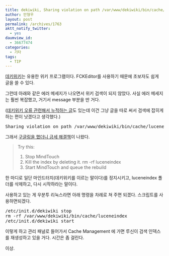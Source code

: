 ```yaml
---
title: dekiwiki, Sharing violation on path /var/www/dekiwiki/bin/cache/luceneindex/default-queue/data_1.bin
author: 안형우
layout: post
permalink: /archives/1763
aktt_notify_twitter:
  - yes
daumview_id:
  - 36677474
categories:
  - 기타
tags:
  - TIP
---
```

[데키위키][1]는 유용한 위키 프로그램이다. FCKEditor를 사용하기 때문에 초보자도 쉽게 글을 쓸 수 있다.

그런데 아래와 같은 에러 메세지가 나오면서 위키 검색이 되지 않았다. 사실 에러 메세지는 훨씬 복잡했고, 거기서 message 부분을 딴 거다.

([데키위키 오류 관련해서 누적하는 글][2]도 있는데 이건 그냥 글을 따로 써서 검색에 잡히게 하는 편이 낫겠다고 생각했다.)

<pre>Sharing violation on path /var/www/dekiwiki/bin/cache/luceneindex/default-queue/data_1.bin</pre>

그래서 [구글링을 했더니 금세 해결책][3]이 나왔다.

> Try this:  
> 1. Stop MindTouch  
> 2. Kill the index by deleting it. rm -rf luceneindex  
> 3. Start MindTouch and queue the rebuild

한 마디로 일단 마인드터치(데키위키를 이르는 말이다)를 정지시키고, luceneindex 폴더를 삭제하고, 다시 시작하라는 말이다.

사용하고 있는 게 우분투 리눅스라면 아래 명령을 차례로 쳐 주면 되겠다. 스크립트를 사용하면되겠다.

<pre>/etc/init.d/dekiwiki stop
rm -rf /var/www/dekiwiki/bin/cache/luceneindex
/etc/init.d/dekiwiki start</pre>

이렇게 하고 관리 패널로 들어가서 Cache Management 에 가면 루신이 검색 인덱스를 재생성하고 있을 거다. 시간은 좀 걸린다.

이상.

 [1]: http://www.mindtouch.com/
 [2]: https://mytory.net/archives/233 "dekiwiki 오류와 해결책 계속 쓰는 페이지"
 [3]: http://forums.developer.mindtouch.com/showthread.php?8065-Search-index-empty-error-after-upgrading-to-Olympic&p=41121#post41121